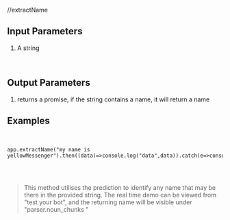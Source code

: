 //extractName


## Input Parameters
1. A string

​
## Output Parameters
1. returns a promise, if the string contains a name, it will return a name
​
## Examples
​
```
app.extractName("my name is yellowMessenger").then((data)=>console.log("data",data)).catch(e=>console.log(e));


```
​
> This method utilises the prediction to identify any name that may be there in the provided string.
 The real time demo can be viewed from "test your bot", and the returning name will be visible under "parser.noun_chunks "
 

